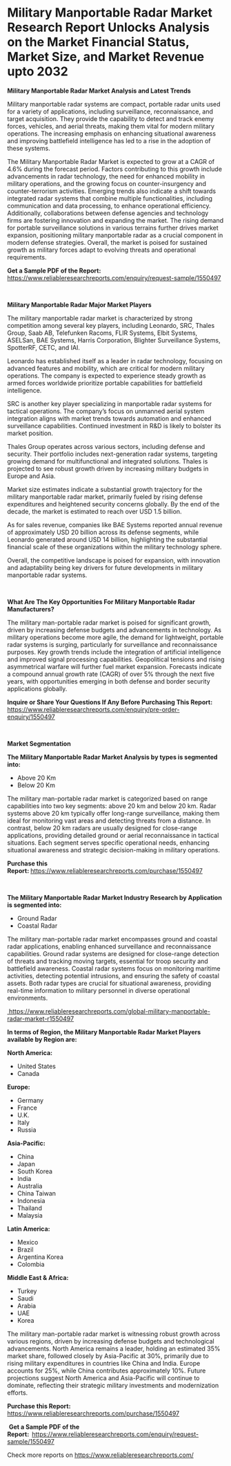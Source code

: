 <p><h1>Military Manportable Radar Market Research Report Unlocks Analysis on the Market Financial Status, Market Size, and Market Revenue upto 2032</h1></p><p><strong>Military Manportable Radar Market Analysis and Latest Trends</strong></p>
<p><p>Military manportable radar systems are compact, portable radar units used for a variety of applications, including surveillance, reconnaissance, and target acquisition. They provide the capability to detect and track enemy forces, vehicles, and aerial threats, making them vital for modern military operations. The increasing emphasis on enhancing situational awareness and improving battlefield intelligence has led to a rise in the adoption of these systems.</p><p>The Military Manportable Radar Market is expected to grow at a CAGR of 4.6% during the forecast period. Factors contributing to this growth include advancements in radar technology, the need for enhanced mobility in military operations, and the growing focus on counter-insurgency and counter-terrorism activities. Emerging trends also indicate a shift towards integrated radar systems that combine multiple functionalities, including communication and data processing, to enhance operational efficiency. Additionally, collaborations between defense agencies and technology firms are fostering innovation and expanding the market. The rising demand for portable surveillance solutions in various terrains further drives market expansion, positioning military manportable radar as a crucial component in modern defense strategies. Overall, the market is poised for sustained growth as military forces adapt to evolving threats and operational requirements.</p></p>
<p><strong>Get a Sample PDF of the Report:&nbsp;</strong> <a href="https://www.reliableresearchreports.com/enquiry/request-sample/1550497?utm_campaign=48&utm_medium=2&utm_source=Github&utm_content=ia&utm_term=27022025&utm_id=military-manportable-radar">https://www.reliableresearchreports.com/enquiry/request-sample/1550497</a></p>
<p>&nbsp;</p>
<p><strong>Military Manportable Radar Major Market Players</strong></p>
<p><p>The military manportable radar market is characterized by strong competition among several key players, including Leonardo, SRC, Thales Group, Saab AB, Telefunken Racoms, FLIR Systems, Elbit Systems, ASELSan, BAE Systems, Harris Corporation, Blighter Surveillance Systems, SpotterRF, CETC, and IAI. </p><p>Leonardo has established itself as a leader in radar technology, focusing on advanced features and mobility, which are critical for modern military operations. The company is expected to experience steady growth as armed forces worldwide prioritize portable capabilities for battlefield intelligence. </p><p>SRC is another key player specializing in manportable radar systems for tactical operations. The company’s focus on unmanned aerial system integration aligns with market trends towards automation and enhanced surveillance capabilities. Continued investment in R&D is likely to bolster its market position.</p><p>Thales Group operates across various sectors, including defense and security. Their portfolio includes next-generation radar systems, targeting growing demand for multifunctional and integrated solutions. Thales is projected to see robust growth driven by increasing military budgets in Europe and Asia.</p><p>Market size estimates indicate a substantial growth trajectory for the military manportable radar market, primarily fueled by rising defense expenditures and heightened security concerns globally. By the end of the decade, the market is estimated to reach over USD 1.5 billion. </p><p>As for sales revenue, companies like BAE Systems reported annual revenue of approximately USD 20 billion across its defense segments, while Leonardo generated around USD 14 billion, highlighting the substantial financial scale of these organizations within the military technology sphere. </p><p>Overall, the competitive landscape is poised for expansion, with innovation and adaptability being key drivers for future developments in military manportable radar systems.</p></p>
<p>&nbsp;</p>
<p><strong>What Are The Key Opportunities For Military Manportable Radar Manufacturers?</strong></p>
<p><p>The military man-portable radar market is poised for significant growth, driven by increasing defense budgets and advancements in technology. As military operations become more agile, the demand for lightweight, portable radar systems is surging, particularly for surveillance and reconnaissance purposes. Key growth trends include the integration of artificial intelligence and improved signal processing capabilities. Geopolitical tensions and rising asymmetrical warfare will further fuel market expansion. Forecasts indicate a compound annual growth rate (CAGR) of over 5% through the next five years, with opportunities emerging in both defense and border security applications globally.</p></p>
<p><strong>Inquire or Share Your Questions If Any Before Purchasing This Report:</strong> <a href="https://www.reliableresearchreports.com/enquiry/pre-order-enquiry/1550497?utm_campaign=48&utm_medium=2&utm_source=Github&utm_content=ia&utm_term=27022025&utm_id=military-manportable-radar">https://www.reliableresearchreports.com/enquiry/pre-order-enquiry/1550497</a></p>
<p>&nbsp;</p>
<p><strong>Market Segmentation</strong></p>
<p><strong>The Military Manportable Radar Market Analysis by types is segmented into:</strong></p>
<p><ul><li>Above 20 Km</li><li>Below 20 Km</li></ul></p>
<p><p>The military man-portable radar market is categorized based on range capabilities into two key segments: above 20 km and below 20 km. Radar systems above 20 km typically offer long-range surveillance, making them ideal for monitoring vast areas and detecting threats from a distance. In contrast, below 20 km radars are usually designed for close-range applications, providing detailed ground or aerial reconnaissance in tactical situations. Each segment serves specific operational needs, enhancing situational awareness and strategic decision-making in military operations.</p></p>
<p><strong>Purchase this Report:&nbsp;</strong><a href="https://www.reliableresearchreports.com/purchase/1550497?utm_campaign=48&utm_medium=2&utm_source=Github&utm_content=ia&utm_term=27022025&utm_id=military-manportable-radar">https://www.reliableresearchreports.com/purchase/1550497</a></p>
<p>&nbsp;</p>
<p><strong>The Military Manportable Radar Market Industry Research by Application is segmented into:</strong></p>
<p><ul><li>Ground Radar</li><li>Coastal Radar</li></ul></p>
<p><p>The military man-portable radar market encompasses ground and coastal radar applications, enabling enhanced surveillance and reconnaissance capabilities. Ground radar systems are designed for close-range detection of threats and tracking moving targets, essential for troop security and battlefield awareness. Coastal radar systems focus on monitoring maritime activities, detecting potential intrusions, and ensuring the safety of coastal assets. Both radar types are crucial for situational awareness, providing real-time information to military personnel in diverse operational environments.</p></p>
<p><a href="https://www.reliableresearchreports.com/global-military-manportable-radar-market-r1550497?utm_campaign=48&utm_medium=2&utm_source=Github&utm_content=ia&utm_term=27022025&utm_id=military-manportable-radar">&nbsp;https://www.reliableresearchreports.com/global-military-manportable-radar-market-r1550497</a></p>
<p><strong>In terms of Region, the Military Manportable Radar Market Players available by Region are:</strong></p>
<p>
    <p> <strong> North America: </strong>
        <ul>
            <li>United States</li>
            <li>Canada</li>
        </ul>
        </p> 
    <p> <strong> Europe: </strong>
        <ul>
            <li>Germany</li>
            <li>France</li>
            <li>U.K.</li>
            <li>Italy</li>
            <li>Russia</li>
        </ul>
        </p> 
    <p> <strong> Asia-Pacific: </strong>
        <ul>
            <li>China</li>
            <li>Japan</li>
            <li>South Korea</li>
            <li>India</li>
            <li>Australia</li>
            <li>China Taiwan</li>
            <li>Indonesia</li>
            <li>Thailand</li>
            <li>Malaysia</li>
        </ul>
        </p> 
    <p> <strong> Latin America: </strong>
        <ul>
            <li>Mexico</li>
            <li>Brazil</li>
            <li>Argentina Korea</li>
            <li>Colombia</li>
        </ul>
        </p> 
    <p> <strong> Middle East & Africa: </strong>
        <ul>
            <li>Turkey</li>
            <li>Saudi</li>
            <li>Arabia</li>
            <li>UAE</li>
            <li>Korea</li>
        </ul>
    </p>
    </p>
<p><p>The military man-portable radar market is witnessing robust growth across various regions, driven by increasing defense budgets and technological advancements. North America remains a leader, holding an estimated 35% market share, followed closely by Asia-Pacific at 30%, primarily due to rising military expenditures in countries like China and India. Europe accounts for 25%, while China contributes approximately 10%. Future projections suggest North America and Asia-Pacific will continue to dominate, reflecting their strategic military investments and modernization efforts.</p></p>
<p><strong>Purchase this Report: </strong><a href="https://www.reliableresearchreports.com/purchase/1550497?utm_campaign=48&utm_medium=2&utm_source=Github&utm_content=ia&utm_term=27022025&utm_id=military-manportable-radar">https://www.reliableresearchreports.com/purchase/1550497</a></p>
<p>&nbsp;<strong>Get a Sample PDF of the Report:&nbsp;&nbsp;</strong><a href="https://www.reliableresearchreports.com/enquiry/request-sample/1550497?utm_campaign=48&utm_medium=2&utm_source=Github&utm_content=ia&utm_term=27022025&utm_id=military-manportable-radar">https://www.reliableresearchreports.com/enquiry/request-sample/1550497</a></p>
<p><strong></strong></p>
<p>Check more reports on <a href="https://www.reliableresearchreports.com/?utm_campaign=48&utm_medium=2&utm_source=Github&utm_content=ia&utm_term=27022025&utm_id=military-manportable-radar">https://www.reliableresearchreports.com/</a></p>